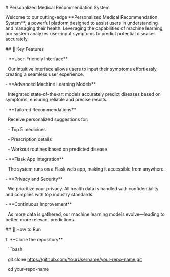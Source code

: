 \# Personalized Medical Recommendation System



Welcome to our cutting-edge \*\*Personalized Medical Recommendation System\*\*, a powerful platform designed to assist users in understanding and managing their health. Leveraging the capabilities of machine learning, our system analyzes user-input symptoms to predict potential diseases accurately.



\## 🌟 Key Features



\- \*\*User-Friendly Interface\*\*  

&nbsp; Our intuitive interface allows users to input their symptoms effortlessly, creating a seamless user experience.



\- \*\*Advanced Machine Learning Models\*\*  

&nbsp; Integrated state-of-the-art models accurately predict diseases based on symptoms, ensuring reliable and precise results.



\- \*\*Tailored Recommendations\*\*  

&nbsp; Receive personalized suggestions for:

&nbsp; - Top 5 medicines  

&nbsp; - Prescription details  

&nbsp; - Workout routines based on predicted disease



\- \*\*Flask App Integration\*\*  

&nbsp; The system runs on a Flask web app, making it accessible from anywhere.



\- \*\*Privacy and Security\*\*  

&nbsp; We prioritize your privacy. All health data is handled with confidentiality and complies with top industry standards.



\- \*\*Continuous Improvement\*\*  

&nbsp; As more data is gathered, our machine learning models evolve—leading to better, more relevant predictions.



\## 🚀 How to Run



1\. \*\*Clone the repository\*\*

&nbsp;  ```bash

&nbsp;  git clone https://github.com/YourUsername/your-repo-name.git

&nbsp;  cd your-repo-name



